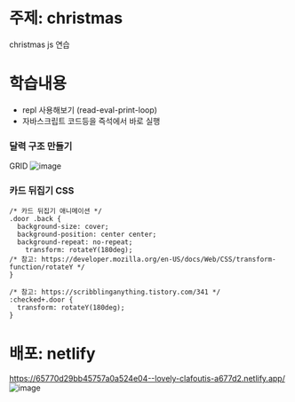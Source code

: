 # 주제: christmas
christmas js 연습

# 학습내용
- repl 사용해보기 (read-eval-print-loop)
- 자바스크립트 코드등을 즉석에서 바로 실행

### 달력 구조 만들기 
GRID
![image](https://github.com/catspie/christmas/assets/102503668/7f8e425f-6f28-4f6a-94e2-6851e0113126)

### 카드 뒤집기 CSS
```
/* 카드 뒤집기 애니메이션 */
.door .back {
  background-size: cover;
  background-position: center center;
  background-repeat: no-repeat;
	transform: rotateY(180deg);
/* 참고: https://developer.mozilla.org/en-US/docs/Web/CSS/transform-function/rotateY */
}

/* 참고: https://scribblinganything.tistory.com/341 */
:checked+.door {
  transform: rotateY(180deg);
}
```

# 배포: netlify
https://65770d29bb45757a0a524e04--lovely-clafoutis-a677d2.netlify.app/
![image](https://github.com/catspie/christmas/assets/102503668/ab230ec4-a678-4769-bb0a-0635f2822b9f)
